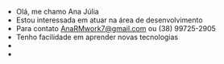 -  Olá, me chamo Ana Júlia
- Estou interessada em atuar na área de desenvolvimento
- Para contato AnaRMwork7@gmail.com ou (38) 99725-2905
- Tenho facilidade em aprender novas tecnologias 
- 
- 
